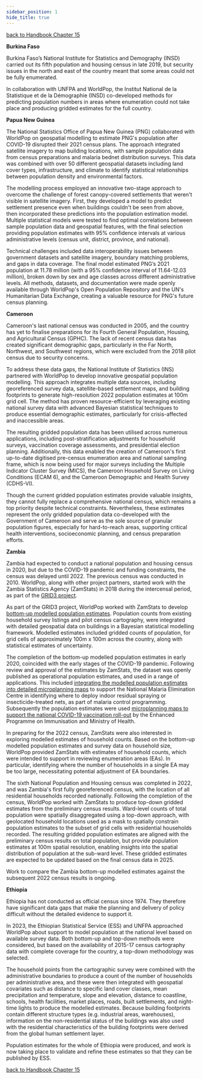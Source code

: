 ```yaml
---
sidebar_position: 1
hide_title: true
---
```


[back to Handbook Chapter 15](/docs/experiences-lessons-2020/Chapter-15/Selected-Country-Experiences)


**Burkina Faso**

Burkina Faso’s National Institute for Statistics and Demography (INSD) carried out its fifth population and housing census in late 2019, but security issues in the north and east of the country meant that some areas could not be fully enumerated.

In collaboration with UNFPA and WorldPop, the Institut National de la Statistique et de la Démographie (INSD) co-developed methods for predicting population numbers in areas where enumeration could not take place and producing gridded estimates for the full country.

**Papua New Guinea**

The National Statistics Office of Papua New Guinea (PNG) collaborated with WorldPop on geospatial modelling to estimate PNG's population after COVID-19 disrupted their 2021 census plans. The approach integrated satellite imagery to map building locations, with sample population data from census preparations and malaria bednet distribution surveys. This data was combined with over 50 different geospatial datasets including land cover types, infrastructure, and climate to identify statistical relationships between population density and environmental factors.

The modelling process employed an innovative two-stage approach to overcome the challenge of forest canopy-covered settlements that weren't visible in satellite imagery. First, they developed a model to predict settlement presence even when buildings couldn't be seen from above, then incorporated these predictions into the population estimation model. Multiple statistical models were tested to find optimal correlations between sample population data and geospatial features, with the final selection providing population estimates with 95% confidence intervals at various administrative levels (census unit, district, province, and national).

Technical challenges included data interoperability issues between government datasets and satellite imagery, boundary matching problems, and gaps in data coverage. The final model estimated PNG’s 2021 population at 11.78 million (with a 95% confidence interval of 11.64-12.03 million), broken down by sex and age classes across different administrative levels. All methods, datasets, and documentation were made openly available through WorldPop's Open Population Repository and the UN's Humanitarian Data Exchange, creating a valuable resource for PNG's future census planning.

**Cameroon**

Cameroon's last national census was conducted in 2005, and the country has yet to finalise preparations for its Fourth General Population, Housing, and Agricultural Census (GPHC). The lack of recent census data has created significant demographic gaps, particularly in the Far North, Northwest, and Southwest regions, which were excluded from the 2018 pilot census due to security concerns.

To address these data gaps, the National Institute of Statistics (INS) partnered with WorldPop to develop innovative geospatial population modelling. This approach integrates multiple data sources, including georeferenced survey data, satellite-based settlement maps, and building footprints to generate high-resolution 2022 population estimates at 100m grid cell. The method has proven resource-efficient by leveraging existing national survey data with advanced Bayesian statistical techniques to produce essential demographic estimates, particularly for crisis-affected and inaccessible areas.

The resulting gridded population data has been utilised across numerous applications, including post-stratification adjustments for household surveys, vaccination coverage assessments, and presidential election planning. Additionally, this data enabled the creation of Cameroon's first up-to-date digitised pre-census enumeration area and national sampling frame, which is now being used for major surveys including the Multiple Indicator Cluster Survey (MICS), the Cameroon Household Survey on Living Conditions (ECAM 6), and the Cameroon Demographic and Health Survey (CDHS-VI).

Though the current gridded population estimates provide valuable insights, they cannot fully replace a comprehensive national census, which remains a top priority despite technical constraints. Nevertheless, these estimates represent the only gridded population data co-developed with the Government of Cameroon and serve as the sole source of granular population figures, especially for hard-to-reach areas, supporting critical health interventions, socioeconomic planning, and census preparation efforts.

**Zambia**

Zambia had expected to conduct a national population and housing census in 2020, but due to the COVID-19 pandemic and funding constraints, the census was delayed until 2022. The previous census was conducted in 2010. WorldPop, along with other project partners, started work with the Zambia Statistics Agency (ZamStats) in 2018 during the intercensal period, as part of the [GRID3 project](https://grid3.org/about-us).

As part of the GRID3 project, WorldPop worked with ZamStats to develop [bottom-up modelled population estimates](https://grid3.org/news/zambia-partners-with-grid3-to-produce-pop-estimates). Population counts from existing household survey listings and pilot census cartography, were integrated with detailed geospatial data on buildings in a Bayesian statistical modelling framework. Modelled estimates included gridded counts of population, for grid cells of approximately 100m x 100m across the country, along with statistical estimates of uncertainty.

The completion of the bottom-up modelled population estimates in early 2020, coincided with the early stages of the COVID-19 pandemic. Following review and approval of the estimates by ZamStats, the dataset was openly published as operational population estimates, and used in a range of applications. This included [integrating the modelled population estimates into detailed microplanning maps](https://grid3.org/news/zambia-control-malaria) to support the National Malaria Elimination Centre in identifying where to deploy indoor residual spraying or insecticide-treated nets, as part of malaria control programming. Subsequently the population estimates were used [microplanning maps to support the national COVID-19 vaccination roll-out](https://grid3.org/news/maps-covid19-vaccination-zambia) by the Enhanced Programme on Immunisation and Ministry of Health.

In preparing for the 2022 census, ZamStats were also interested in exploring modelled estimates of household counts. Based on the bottom-up modelled population estimates and survey data on household size, WorldPop provided ZamStats with estimates of household counts, which were intended to support in reviewing enumeration areas (EAs). In particular, identifying where the number of households in a single EA may be too large, necessitating potential adjustment of EA boundaries.

The sixth National Population and Housing census was completed in 2022, and was Zambia's first fully georeferenced census, with the location of all residential households recorded nationally. Following the completion of the census, WorldPop worked with ZamStats to produce top-down gridded estimates from the preliminary census results. Ward-level counts of total population were spatially disaggregated using a top-down approach, with geolocated household locations used as a mask to spatially constrain population estimates to the subset of grid cells with residential households recorded. The resulting gridded population estimates are aligned with the preliminary census results on total population, but provide population estimates at 100m spatial resolution, enabling insights into the spatial distribution of population at the sub-ward level. These gridded estimates are expected to be updated based on the final census data in 2025.

Work to compare the Zambia bottom-up modelled estimates against the subsequent 2022 census results is ongoing.

**Ethiopia**

Ethiopia has not conducted as official census since 1974. They therefore have significant data gaps that make the planning and delivery of policy difficult without the detailed evidence to support it.

In 2023, the Ethiopian Statistical Service (ESS) and UNFPA approached WorldPop about support to model population at the national level based on available survey data. Both bottom-up and top-down methods were considered, but based on the availability of 2015-17 census cartography data with complete coverage for the country, a top-down methodology was selected.

The household points from the cartographic survey were combined with the administrative boundaries to produce a count of the number of households per administrative area, and these were then integrated with geospatial covariates such as distance to specific land cover classes, mean precipitation and temperature, slope and elevation, distance to coastline, schools, health facilities, market places, roads, built settlements, and night-time lights to produce the modelled estimates. Because building footprints contain different structure types (e.g. industrial areas, warehouses), information on the non-residential status of the buildings was also used with the residential characteristics of the building footprints were derived from the global human settlement layer.

Population estimates for the whole of Ethiopia were produced, and work is now taking place to validate and refine these estimates so that they can be published by ESS.

[back to Handbook Chapter 15](/docs/experiences-lessons-2020/Chapter-15/Selected-Country-Experiences)

